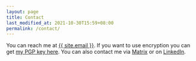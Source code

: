 ```yaml
---
layout: page
title: Contact
last_modified_at: 2021-10-30T15:59+08:00
permalink: /contact/
---
```


You can reach me at <a href="mailto:{{ site.email }}">{{ site.email }}</a>.
If you want to use encryption you can get [my PGP key
here](/pgp-key-meribold-7066ac79c4592c12.txt).
You can also contact me via [Matrix](https://matrix.to/#/@meribold:matrix.org) or on
[LinkedIn](https://www.linkedin.com/in/meribold/).
